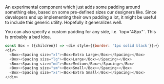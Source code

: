 An experimental component which just adds some padding around something else, based on some pre-defined sizes our designers like. Since developers end up implementing their own padding a lot, it might be useful to include this generic utility. Hopefully it generalizes well.

You can also specify a custom padding for any side, i.e. \`top="48px"\`. This is probably a bad idea.

```javascript
const Box = ({children}) => <div style={{border: '1px solid black'}}>{children}</div>;
<div>
  <Box><Spacing size="xl"><Box>Extra Large</Box></Spacing></Box>
  <Box><Spacing size="lg"><Box>Large</Box></Spacing></Box>
  <Box><Spacing size="md"><Box>Medium</Box></Spacing></Box>
  <Box><Spacing size="sm"><Box>Small</Box></Spacing></Box>
  <Box><Spacing size="xs"><Box>Extra Small</Box></Spacing></Box>
</div>
```
